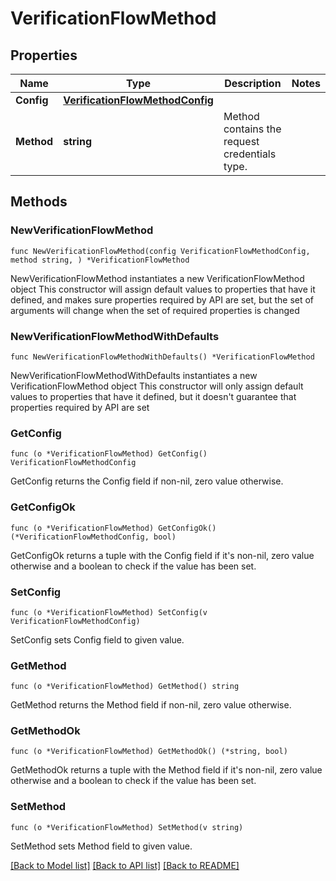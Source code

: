 # VerificationFlowMethod

## Properties

Name | Type | Description | Notes
------------ | ------------- | ------------- | -------------
**Config** | [**VerificationFlowMethodConfig**](verificationFlowMethodConfig.md) |  | 
**Method** | **string** | Method contains the request credentials type. | 

## Methods

### NewVerificationFlowMethod

`func NewVerificationFlowMethod(config VerificationFlowMethodConfig, method string, ) *VerificationFlowMethod`

NewVerificationFlowMethod instantiates a new VerificationFlowMethod object
This constructor will assign default values to properties that have it defined,
and makes sure properties required by API are set, but the set of arguments
will change when the set of required properties is changed

### NewVerificationFlowMethodWithDefaults

`func NewVerificationFlowMethodWithDefaults() *VerificationFlowMethod`

NewVerificationFlowMethodWithDefaults instantiates a new VerificationFlowMethod object
This constructor will only assign default values to properties that have it defined,
but it doesn't guarantee that properties required by API are set

### GetConfig

`func (o *VerificationFlowMethod) GetConfig() VerificationFlowMethodConfig`

GetConfig returns the Config field if non-nil, zero value otherwise.

### GetConfigOk

`func (o *VerificationFlowMethod) GetConfigOk() (*VerificationFlowMethodConfig, bool)`

GetConfigOk returns a tuple with the Config field if it's non-nil, zero value otherwise
and a boolean to check if the value has been set.

### SetConfig

`func (o *VerificationFlowMethod) SetConfig(v VerificationFlowMethodConfig)`

SetConfig sets Config field to given value.


### GetMethod

`func (o *VerificationFlowMethod) GetMethod() string`

GetMethod returns the Method field if non-nil, zero value otherwise.

### GetMethodOk

`func (o *VerificationFlowMethod) GetMethodOk() (*string, bool)`

GetMethodOk returns a tuple with the Method field if it's non-nil, zero value otherwise
and a boolean to check if the value has been set.

### SetMethod

`func (o *VerificationFlowMethod) SetMethod(v string)`

SetMethod sets Method field to given value.



[[Back to Model list]](../README.md#documentation-for-models) [[Back to API list]](../README.md#documentation-for-api-endpoints) [[Back to README]](../README.md)


